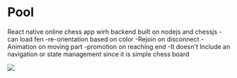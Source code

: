 # Pool
React native online chess app wirh backend built on nodejs and chessjs
-can load fen
-re-orientation based on color
-Rejoin on disconnect
-Animation on moving part 
-promotion on reaching end 
-It doesn't Include an navigation or state management since it is  simple chess board

![](https://github.com/boshi1/Pool/example.gif)



